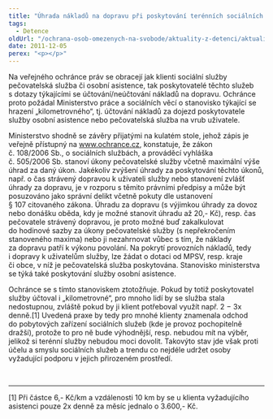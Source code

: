 ```yaml
---
title: "Úhrada nákladů na dopravu při poskytování terénních sociálních služeb osobní asistence a pečovatelská služba"
tags:
  - Detence
oldUrl: "/ochrana-osob-omezenych-na-svobode/aktuality-z-detenci/aktuality-z-detenci-2011/uhrada-nakladu-na-dopravu-pri-poskytovani-terennich-socialnich-sluzeb-osobni-asistence-a/"
date: 2011-12-05
perex: "<p></p>"
---
```


<!-- imported from the old website -->

<p>Na veřejného ochránce práv se obracejí jak klienti sociální služby pečovatelská služba či osobní asistence, tak poskytovatelé těchto služeb s dotazy týkajícími se účtování/neúčtování nákladů na dopravu. Ochránce proto požádal Ministerstvo práce a sociálních věcí o stanovisko týkající se hrazení „kilometrovného“, tj. účtování nákladů za dojezd poskytovatele služby osobní asistence nebo pečovatelská služba na vrub uživatele.  </p><p>Ministerstvo shodně se závěry přijatými na kulatém stole, jehož zápis je veřejně přístupný na <a href="http://www.ochrance.cz/">www.ochrance.cz</a>, konstatuje, že zákon č. 108/2006 Sb., o sociálních službách, a prováděcí vyhláška č. 505/2006 Sb. stanoví úkony pečovatelské služby včetně maximální výše úhrad za daný úkon. Jakékoliv zvýšení úhrady za poskytování těchto úkonů, např. o čas strávený dopravou k uživateli služby nebo stanovení zvlášť úhrady za dopravu, je v rozporu s těmito právními předpisy a může být posuzováno jako správní delikt včetně pokuty dle ustanovení § 107 citovaného zákona. Úhradu za dopravu (s výjimkou úhrady za dovoz nebo donášku oběda, kdy je možné stanovit úhradu až 20,- Kč), resp. čas pečovatele strávený dopravou, je proto možné buď zakalkulovat do hodinové sazby za úkony pečovatelské služby (s nepřekročením stanoveného maxima) nebo ji nezahrnovat vůbec s tím, že náklady za dopravu patří k výkonu povolání. Na pokrytí provozních nákladů, tedy i dopravy k uživatelům služby, lze žádat o dotaci od MPSV, resp. kraje či obce, v níž je pečovatelská služba poskytována. Stanovisko ministerstva se týká také poskytování služby osobní asistence.  </p><p>Ochránce se s tímto stanoviskem ztotožňuje. Pokud by totiž poskytovatel služby účtoval i „kilometrovné“, pro mnoho lidí by se služba stala nedostupnou, zvláště pokud by ji klient potřeboval využít např. 2 − 3x denně.[1] Uvedená praxe by tedy pro mnohé klienty znamenala odchod do pobytových zařízení sociálních služeb (kde je provoz pochopitelně dražší), protože to pro ně bude výhodnější, resp. nebudou mít na výběr, jelikož si terénní služby nebudou moci dovolit. Takovýto stav jde však proti účelu a smyslu sociálních služeb a trendu co nejdéle udržet osoby vyžadující podporu v jejich přirozeném prostředí.</p><br /><hr /><p>[1] Při částce 6,- Kč/km a vzdálenosti 10 km by se u klienta vyžadujícího asistenci pouze 2x denně za měsíc jednalo o 3.600,- Kč.</p>
